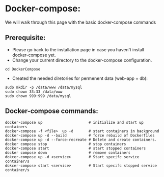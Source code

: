 # Docker-compose:
We will walk through this page with the basic docker-compose commands

## Prerequisite:
* Please go back to the installation page in case you haven't install docker-compose yet.
* Change your current directory to the docker-compose configuration.
```
cd DockerCompose
```
* Created the needed diretories for permenent data (web-app + db):
```
sudo mkdir -p /data/www /data/mysql
sudo chown 33:33 /data/www
sudo chown 999:999 /data/mysql
```

## Docker-compose commands:
```
docker-compose up                     # initialize and start up containers
docker-compose -f <file>  up -d       # start containers in background
docker-compose up -d --build          # force rebuild of Dockerfiles
docker-compose up -d --force-recreate # Delete and create containers.
docker compose stop                   # stop containers
docker-compose start                  # start stopped containers
docker compose down                   # remove containers
dokcer-compose up -d <service>        # Start specifc service container/s
dokcer-compose start <service>        # Start specifc stopped service container/s
```
